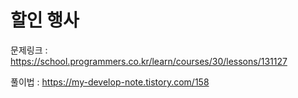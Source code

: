 # 할인 행사

문제링크 : https://school.programmers.co.kr/learn/courses/30/lessons/131127

풀이법 : https://my-develop-note.tistory.com/158